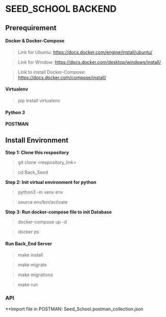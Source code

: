 # SEED_SCHOOL BACKEND

## Prerequirement

#### Docker & Docker-Compose
>Link for Ubuntu: https://docs.docker.com/engine/install/ubuntu/

>Link for Window: https://docs.docker.com/desktop/windows/install/

>Link to install Docker-Compose: https://docs.docker.com/compose/install/

#### Virtualenv

> pip install virtualenv

#### Python 3

#### POSTMAN

## Install Environment
**Step 1: Clone this respository**

>git clone <respository_link>

>cd Back_Seed

**Step 2: Init virtual environment for python**

>python3 -m venv env

>source env/bin/activate

**Step 3: Run docker-compose file to init Database**

>docker-compose up -d

>docker ps 

#### Run Back_End Server
> make install

> make migrate

> make migrations

> make run

### API

**Import file in POSTMAN: Seed_School.postman_collection.json

